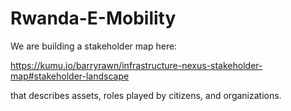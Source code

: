 # Rwanda-E-Mobility

We are building a stakeholder map here:

https://kumu.io/barryrawn/infrastructure-nexus-stakeholder-map#stakeholder-landscape

that describes assets, roles played by citizens, and organizations.
